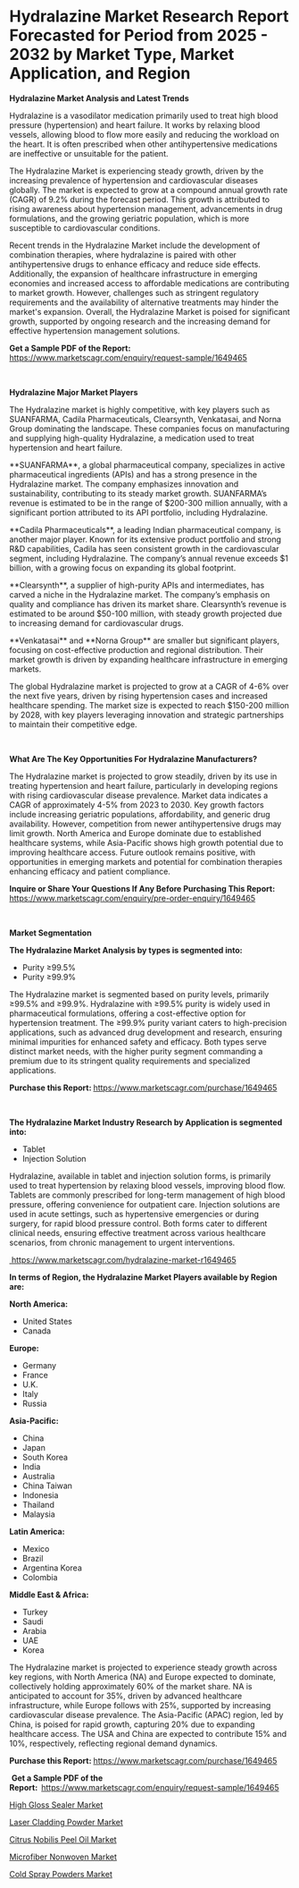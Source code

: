 <p><h1>Hydralazine Market Research Report Forecasted for Period from 2025 -  2032 by Market Type, Market Application, and Region</h1></p><p><strong>Hydralazine Market Analysis and Latest Trends</strong></p>
<p><p>Hydralazine is a vasodilator medication primarily used to treat high blood pressure (hypertension) and heart failure. It works by relaxing blood vessels, allowing blood to flow more easily and reducing the workload on the heart. It is often prescribed when other antihypertensive medications are ineffective or unsuitable for the patient.</p><p>The Hydralazine Market is experiencing steady growth, driven by the increasing prevalence of hypertension and cardiovascular diseases globally. The market is expected to grow at a compound annual growth rate (CAGR) of 9.2% during the forecast period. This growth is attributed to rising awareness about hypertension management, advancements in drug formulations, and the growing geriatric population, which is more susceptible to cardiovascular conditions.</p><p>Recent trends in the Hydralazine Market include the development of combination therapies, where hydralazine is paired with other antihypertensive drugs to enhance efficacy and reduce side effects. Additionally, the expansion of healthcare infrastructure in emerging economies and increased access to affordable medications are contributing to market growth. However, challenges such as stringent regulatory requirements and the availability of alternative treatments may hinder the market's expansion. Overall, the Hydralazine Market is poised for significant growth, supported by ongoing research and the increasing demand for effective hypertension management solutions.</p></p>
<p><strong>Get a Sample PDF of the Report:&nbsp;</strong> <a href="https://www.marketscagr.com/enquiry/request-sample/1649465?utm_campaign=1909&utm_medium=2&utm_source=Github&utm_content=ia&utm_term=27012025&utm_id=hydralazine">https://www.marketscagr.com/enquiry/request-sample/1649465</a></p>
<p>&nbsp;</p>
<p><strong>Hydralazine Major Market Players</strong></p>
<p><p>The Hydralazine market is highly competitive, with key players such as SUANFARMA, Cadila Pharmaceuticals, Clearsynth, Venkatasai, and Norna Group dominating the landscape. These companies focus on manufacturing and supplying high-quality Hydralazine, a medication used to treat hypertension and heart failure.</p><p>**SUANFARMA**, a global pharmaceutical company, specializes in active pharmaceutical ingredients (APIs) and has a strong presence in the Hydralazine market. The company emphasizes innovation and sustainability, contributing to its steady market growth. SUANFARMA’s revenue is estimated to be in the range of $200-300 million annually, with a significant portion attributed to its API portfolio, including Hydralazine.</p><p>**Cadila Pharmaceuticals**, a leading Indian pharmaceutical company, is another major player. Known for its extensive product portfolio and strong R&D capabilities, Cadila has seen consistent growth in the cardiovascular segment, including Hydralazine. The company’s annual revenue exceeds $1 billion, with a growing focus on expanding its global footprint.</p><p>**Clearsynth**, a supplier of high-purity APIs and intermediates, has carved a niche in the Hydralazine market. The company’s emphasis on quality and compliance has driven its market share. Clearsynth’s revenue is estimated to be around $50-100 million, with steady growth projected due to increasing demand for cardiovascular drugs.</p><p>**Venkatasai** and **Norna Group** are smaller but significant players, focusing on cost-effective production and regional distribution. Their market growth is driven by expanding healthcare infrastructure in emerging markets.</p><p>The global Hydralazine market is projected to grow at a CAGR of 4-6% over the next five years, driven by rising hypertension cases and increased healthcare spending. The market size is expected to reach $150-200 million by 2028, with key players leveraging innovation and strategic partnerships to maintain their competitive edge.</p></p>
<p>&nbsp;</p>
<p><strong>What Are The Key Opportunities For Hydralazine Manufacturers?</strong></p>
<p><p>The Hydralazine market is projected to grow steadily, driven by its use in treating hypertension and heart failure, particularly in developing regions with rising cardiovascular disease prevalence. Market data indicates a CAGR of approximately 4-5% from 2023 to 2030. Key growth factors include increasing geriatric populations, affordability, and generic drug availability. However, competition from newer antihypertensive drugs may limit growth. North America and Europe dominate due to established healthcare systems, while Asia-Pacific shows high growth potential due to improving healthcare access. Future outlook remains positive, with opportunities in emerging markets and potential for combination therapies enhancing efficacy and patient compliance.</p></p>
<p><strong>Inquire or Share Your Questions If Any Before Purchasing This Report:</strong> <a href="https://www.marketscagr.com/enquiry/pre-order-enquiry/1649465?utm_campaign=1909&utm_medium=2&utm_source=Github&utm_content=ia&utm_term=27012025&utm_id=hydralazine">https://www.marketscagr.com/enquiry/pre-order-enquiry/1649465</a></p>
<p>&nbsp;</p>
<p><strong>Market Segmentation</strong></p>
<p><strong>The Hydralazine Market Analysis by types is segmented into:</strong></p>
<p><ul><li>Purity ≥99.5%</li><li>Purity ≥99.9%</li></ul></p>
<p><p>The Hydralazine market is segmented based on purity levels, primarily ≥99.5% and ≥99.9%. Hydralazine with ≥99.5% purity is widely used in pharmaceutical formulations, offering a cost-effective option for hypertension treatment. The ≥99.9% purity variant caters to high-precision applications, such as advanced drug development and research, ensuring minimal impurities for enhanced safety and efficacy. Both types serve distinct market needs, with the higher purity segment commanding a premium due to its stringent quality requirements and specialized applications.</p></p>
<p><strong>Purchase this Report:&nbsp;</strong><a href="https://www.marketscagr.com/purchase/1649465?utm_campaign=1909&utm_medium=2&utm_source=Github&utm_content=ia&utm_term=27012025&utm_id=hydralazine">https://www.marketscagr.com/purchase/1649465</a></p>
<p>&nbsp;</p>
<p><strong>The Hydralazine Market Industry Research by Application is segmented into:</strong></p>
<p><ul><li>Tablet</li><li>Injection Solution</li></ul></p>
<p><p>Hydralazine, available in tablet and injection solution forms, is primarily used to treat hypertension by relaxing blood vessels, improving blood flow. Tablets are commonly prescribed for long-term management of high blood pressure, offering convenience for outpatient care. Injection solutions are used in acute settings, such as hypertensive emergencies or during surgery, for rapid blood pressure control. Both forms cater to different clinical needs, ensuring effective treatment across various healthcare scenarios, from chronic management to urgent interventions.</p></p>
<p><a href="https://www.marketscagr.com/hydralazine-market-r1649465?utm_campaign=1909&utm_medium=2&utm_source=Github&utm_content=ia&utm_term=27012025&utm_id=hydralazine">&nbsp;https://www.marketscagr.com/hydralazine-market-r1649465</a></p>
<p><strong>In terms of Region, the Hydralazine Market Players available by Region are:</strong></p>
<p>
    <p> <strong> North America: </strong>
        <ul>
            <li>United States</li>
            <li>Canada</li>
        </ul>
        </p> 
    <p> <strong> Europe: </strong>
        <ul>
            <li>Germany</li>
            <li>France</li>
            <li>U.K.</li>
            <li>Italy</li>
            <li>Russia</li>
        </ul>
        </p> 
    <p> <strong> Asia-Pacific: </strong>
        <ul>
            <li>China</li>
            <li>Japan</li>
            <li>South Korea</li>
            <li>India</li>
            <li>Australia</li>
            <li>China Taiwan</li>
            <li>Indonesia</li>
            <li>Thailand</li>
            <li>Malaysia</li>
        </ul>
        </p> 
    <p> <strong> Latin America: </strong>
        <ul>
            <li>Mexico</li>
            <li>Brazil</li>
            <li>Argentina Korea</li>
            <li>Colombia</li>
        </ul>
        </p> 
    <p> <strong> Middle East & Africa: </strong>
        <ul>
            <li>Turkey</li>
            <li>Saudi</li>
            <li>Arabia</li>
            <li>UAE</li>
            <li>Korea</li>
        </ul>
    </p>
    </p>
<p><p>The Hydralazine market is projected to experience steady growth across key regions, with North America (NA) and Europe expected to dominate, collectively holding approximately 60% of the market share. NA is anticipated to account for 35%, driven by advanced healthcare infrastructure, while Europe follows with 25%, supported by increasing cardiovascular disease prevalence. The Asia-Pacific (APAC) region, led by China, is poised for rapid growth, capturing 20% due to expanding healthcare access. The USA and China are expected to contribute 15% and 10%, respectively, reflecting regional demand dynamics.</p></p>
<p><strong>Purchase this Report: </strong><a href="https://www.marketscagr.com/purchase/1649465?utm_campaign=1909&utm_medium=2&utm_source=Github&utm_content=ia&utm_term=27012025&utm_id=hydralazine">https://www.marketscagr.com/purchase/1649465</a></p>
<p>&nbsp;<strong>Get a Sample PDF of the Report:&nbsp;&nbsp;</strong><a href="https://www.marketscagr.com/enquiry/request-sample/1649465?utm_campaign=1909&utm_medium=2&utm_source=Github&utm_content=ia&utm_term=27012025&utm_id=hydralazine">https://www.marketscagr.com/enquiry/request-sample/1649465</a></p>
<p><strong></strong></p>
<p><p><a href="https://github.com/scaseiargas/Market-Research-Report-List-1/blob/main/high-gloss-sealer-market.md?utm_campaign=1909&utm_medium=2&utm_source=Github&utm_content=ia&utm_term=27012025&utm_id=hydralazine">High Gloss Sealer Market</a></p><p><a href="https://github.com/sofayahoo2023/Market-Research-Report-List-6/blob/main/laser-cladding-powder-market.md?utm_campaign=1909&utm_medium=2&utm_source=Github&utm_content=ia&utm_term=27012025&utm_id=hydralazine">Laser Cladding Powder Market</a></p><p><a href="https://github.com/namaqbagels64/Market-Research-Report-List-1/blob/main/citrus-nobilis-peel-oil-market.md?utm_campaign=1909&utm_medium=2&utm_source=Github&utm_content=ia&utm_term=27012025&utm_id=hydralazine">Citrus Nobilis Peel Oil Market</a></p><p><a href="https://github.com/ngozudapshi/Market-Research-Report-List-1/blob/main/microfiber-nonwoven-market.md?utm_campaign=1909&utm_medium=2&utm_source=Github&utm_content=ia&utm_term=27012025&utm_id=hydralazine">Microfiber Nonwoven Market</a></p><p><a href="https://github.com/joannesouthgate/Market-Research-Report-List-5/blob/main/cold-spray-powders-market.md?utm_campaign=1909&utm_medium=2&utm_source=Github&utm_content=ia&utm_term=27012025&utm_id=hydralazine">Cold Spray Powders Market</a></p></p>